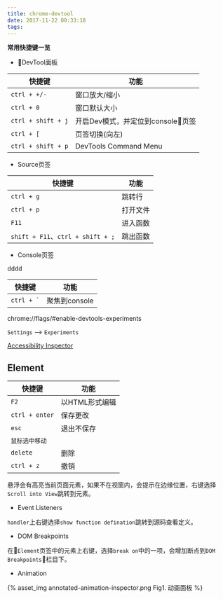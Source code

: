 ```yaml
---
title: chrome-devtool
date: 2017-11-22 00:33:18
tags:
---
```



**常用快捷键一览**

* DevTool面板

|  快捷键   |  功能  |
| -------- | ------ |
|`ctrl + +/-` | 窗口放大/缩小 |
|`ctrl + 0` | 窗口默认大小 |
| `ctrl + shift + j` | 开启Dev模式，并定位到console页签 |
| `ctrl + [` | 页签切换(向左) |
|`ctrl + shift + p`|DevTools Command Menu|

* Source页签

|  快捷键   |  功能  |
| -------- | ------ |
|`ctrl + g` | 跳转行 |
|`ctrl + p` | 打开文件 |
|`F11`|进入函数|
|`shift + F11`、`ctrl + shift + ;`|跳出函数|

* Console页签

<kbd>dddd</kbd>

|  快捷键   |  功能  |
| -------- | ------ |
|<code>ctrl + &#96;</code> | 聚焦到console |



chrome://flags/#enable-devtools-experiments

`Settings` --> `Experiments`


[Accessibility Inspector](https://gist.github.com/marcysutton/0a42f815878c159517a55e6652e3b23a)


## Element

|  快捷键   |  功能  |
| -------- | ------ |
|`F2`|以HTML形式编辑|
|`ctrl + enter`|保存更改|
|`esc`|退出不保存|
|`鼠标选中移动`||
|`delete`|删除|
|`ctrl + z`|撤销|


悬浮会有高亮当前页面元素，如果不在视窗内，会提示在边缘位置，右键选择`Scroll into View`跳转到元素。

* Event Listeners

`handler`上右键选择`show function defination`跳转到源码查看定义。

* DOM Breakpoints

在`Element`页签中的元素上右键，选择`break on`中的一项，会增加断点到`DOM Breakpoints`栏目下。



* Animation

{% asset_img annotated-animation-inspector.png Fig1. 动画面板 %}